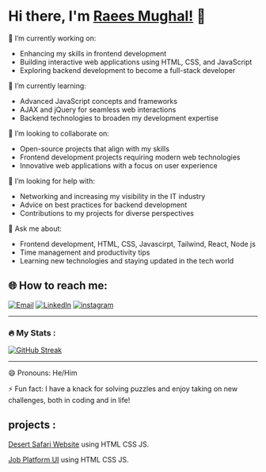# Hi there, I'm [Raees Mughal!](https://raeesmughal.netlify.app/) 👋

🔭 I’m currently working on:
- Enhancing my skills in frontend development
- Building interactive web applications using HTML, CSS, and JavaScript
- Exploring backend development to become a full-stack developer

🌱 I’m currently learning:
- Advanced JavaScript concepts and frameworks
- AJAX and jQuery for seamless web interactions
- Backend technologies to broaden my development expertise

👯 I’m looking to collaborate on:
- Open-source projects that align with my skills
- Frontend development projects requiring modern web technologies
- Innovative web applications with a focus on user experience

🤔 I’m looking for help with:
- Networking and increasing my visibility in the IT industry
- Advice on best practices for backend development
- Contributions to my projects for diverse perspectives

💬 Ask me about:
- Frontend development, HTML, CSS, Javascirpt, Tailwind, React, Node js
- Time management and productivity tips
- Learning new technologies and staying updated in the tech world

## 🌐 How to reach me:
[![Email](https://img.shields.io/badge/Email-D14836?style=for-the-badge&logo=gmail&logoColor=white)](mailto:raees.mughal.official@gmail.com)
[![LinkedIn](https://img.shields.io/badge/LinkedIn-0077B5?style=for-the-badge&logo=linkedin&logoColor=white)](https://www.linkedin.com/in/raeesmughal/)
[![instagram](https://img.shields.io/badge/Instagram-E4405F?style=for-the-badge&logo=instagram&logoColor=white)](https://www.instagram.com/raeesmghl/)



---

### :fire: My Stats :


<!-- check this website to customize your stats : 
https://github-readme-streak-stats.herokuapp.com/demo/ --> 

[![GitHub Streak](http://github-readme-streak-stats.herokuapp.com?user=raeesmghl&theme=dark&background=000000)](https://git.io/streak-stats)

---

😄 Pronouns: He/Him

⚡ Fun fact: I have a knack for solving puzzles and enjoy taking on new challenges, both in coding and in life!




## projects : 

[Desert Safari Website](https://saharago.netlify.app) using HTML CSS JS.

[Job Platform UI]() using HTML CSS JS.

